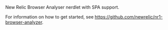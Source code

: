 New Relic Browser Analyser nerdlet with SPA support.

For information on how to get started, see https://github.com/newrelic/nr1-browser-analyzer.
